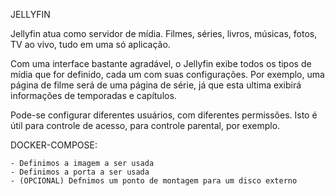 JELLYFIN

Jellyfin atua como servidor de mídia. Filmes, séries, livros, músicas, fotos, TV ao vivo, tudo em uma só 
aplicação. 

Com uma interface bastante agradável, o Jellyfin exibe todos os tipos de mídia que for definido, cada um com 
suas configurações. Por exemplo, uma página de filme será de uma página de série, já que esta ultima exibirá 
informações de temporadas e capítulos.

Pode-se configurar diferentes usuários, com diferentes permissões. Isto é útil para controle de acesso, para 
controle parental, por exemplo.

DOCKER-COMPOSE:

    - Definimos a imagem a ser usada
    - Definimos a porta a ser usada
    - (OPCIONAL) Defnimos um ponto de montagem para um disco externo